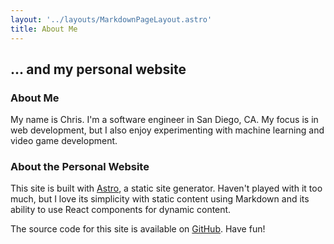 ```yaml
---
layout: '../layouts/MarkdownPageLayout.astro'
title: About Me
---
```


## ... and my personal website

### About Me

My name is Chris. I'm a software engineer in San Diego, CA. My focus is in web
development, but I also enjoy experimenting with machine learning and video
game development.

### About the Personal Website

This site is built with [Astro](https://astro.build/), a static site generator.
Haven't played with it too much, but I love its simplicity with static content
using Markdown and its ability to use React components for dynamic content.

The source code for this site is available on
[GitHub](https://github.com/cmoles/personal-website). Have fun!
